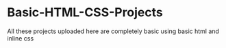 # Basic-HTML-CSS-Projects

All these projects uploaded here are completely basic using basic html and inline css

